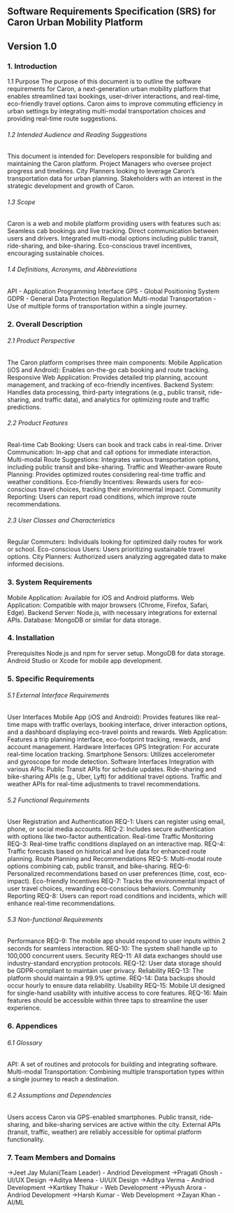 ## **Software Requirements Specification (SRS) for Caron Urban Mobility Platform**
## **Version 1.0**

### **1. Introduction**
1.1 Purpose
The purpose of this document is to outline the software requirements for Caron, a next-generation urban mobility platform that enables streamlined taxi bookings, user-driver interactions, and real-time, eco-friendly travel options. Caron aims to improve commuting efficiency in urban settings by integrating multi-modal transportation choices and providing real-time route suggestions.

###### 1.2 Intended Audience and Reading Suggestions
This document is intended for:
Developers responsible for building and maintaining the Caron platform.
Project Managers who oversee project progress and timelines.
City Planners looking to leverage Caron’s transportation data for urban planning.
Stakeholders with an interest in the strategic development and growth of Caron.

###### 1.3 Scope
Caron is a web and mobile platform providing users with features such as:
Seamless cab bookings and live tracking.
Direct communication between users and drivers.
Integrated multi-modal options including public transit, ride-sharing, and bike-sharing.
Eco-conscious travel incentives, encouraging sustainable choices.

###### 1.4 Definitions, Acronyms, and Abbreviations
API - Application Programming Interface
GPS - Global Positioning System
GDPR - General Data Protection Regulation
Multi-modal Transportation - Use of multiple forms of transportation within a single journey.

### **2. Overall Description**

###### 2.1 Product Perspective
The Caron platform comprises three main components:
Mobile Application (iOS and Android): Enables on-the-go cab booking and route tracking.
Responsive Web Application: Provides detailed trip planning, account management, and tracking of eco-friendly incentives.
Backend System: Handles data processing, third-party integrations (e.g., public transit, ride-sharing, and traffic data), and analytics for optimizing route and traffic predictions.

###### 2.2 Product Features
Real-time Cab Booking: Users can book and track cabs in real-time.
Driver Communication: In-app chat and call options for immediate interaction.
Multi-modal Route Suggestions: Integrates various transportation options, including public transit and bike-sharing.
Traffic and Weather-aware Route Planning: Provides optimized routes considering real-time traffic and weather conditions.
Eco-friendly Incentives: Rewards users for eco-conscious travel choices, tracking their environmental impact.
Community Reporting: Users can report road conditions, which improve route recommendations.

###### 2.3 User Classes and Characteristics
Regular Commuters: Individuals looking for optimized daily routes for work or school.
Eco-conscious Users: Users prioritizing sustainable travel options.
City Planners: Authorized users analyzing aggregated data to make informed decisions.

### **3. System Requirements**
Mobile Application: Available for iOS and Android platforms.
Web Application: Compatible with major browsers (Chrome, Firefox, Safari, Edge).
Backend Server: Node.js, with necessary integrations for external APIs.
Database: MongoDB or similar for data storage.

### **4. Installation**
Prerequisites
Node.js and npm for server setup.
MongoDB for data storage.
Android Studio or Xcode for mobile app development.

### **5. Specific Requirements**
###### 5.1 External Interface Requirements
User Interfaces
Mobile App (iOS and Android): Provides features like real-time maps with traffic overlays, booking interface, driver interaction options, and a dashboard displaying eco-travel points and rewards.
Web Application: Features a trip planning interface, eco-footprint tracking, rewards, and account management.
Hardware Interfaces
GPS Integration: For accurate real-time location tracking.
Smartphone Sensors: Utilizes accelerometer and gyroscope for mode detection.
Software Interfaces
Integration with various APIs:
Public Transit APIs for schedule updates.
Ride-sharing and bike-sharing APIs (e.g., Uber, Lyft) for additional travel options.
Traffic and weather APIs for real-time adjustments to travel recommendations.

###### 5.2 Functional Requirements
User Registration and Authentication
REQ-1: Users can register using email, phone, or social media accounts.
REQ-2: Includes secure authentication with options like two-factor authentication.
Real-time Traffic Monitoring
REQ-3: Real-time traffic conditions displayed on an interactive map.
REQ-4: Traffic forecasts based on historical and live data for enhanced route planning.
Route Planning and Recommendations
REQ-5: Multi-modal route options combining cab, public transit, and bike-sharing.
REQ-6: Personalized recommendations based on user preferences (time, cost, eco-impact).
Eco-friendly Incentives
REQ-7: Tracks the environmental impact of user travel choices, rewarding eco-conscious behaviors.
Community Reporting
REQ-8: Users can report road conditions and incidents, which will enhance real-time recommendations.

###### 5.3 Non-functional Requirements
Performance
REQ-9: The mobile app should respond to user inputs within 2 seconds for seamless interaction.
REQ-10: The system shall handle up to 100,000 concurrent users.
Security
REQ-11: All data exchanges should use industry-standard encryption protocols.
REQ-12: User data storage should be GDPR-compliant to maintain user privacy.
Reliability
REQ-13: The platform should maintain a 99.9% uptime.
REQ-14: Data backups should occur hourly to ensure data reliability.
Usability
REQ-15: Mobile UI designed for single-hand usability with intuitive access to core features.
REQ-16: Main features should be accessible within three taps to streamline the user experience.

### **6. Appendices**

###### 6.1 Glossary
API: A set of routines and protocols for building and integrating software.
Multi-modal Transportation: Combining multiple transportation types within a single journey to reach a destination.

###### 6.2 Assumptions and Dependencies
Users access Caron via GPS-enabled smartphones.
Public transit, ride-sharing, and bike-sharing services are active within the city.
External APIs (transit, traffic, weather) are reliably accessible for optimal platform functionality.

### **7. Team Members and Domains**
->Jeet Jay Mulani(Team Leader) - Andriod Development
->Pragati Ghosh - UI/UX Design
->Aditya Meena - UI/UX Design
->Aditya Verma - Andriod Development
->Kartikey Thakur - Web Development
->Piyush Arora - Andriod Development
->Harsh Kumar - Web Development
->Zayan Khan - AI/ML
